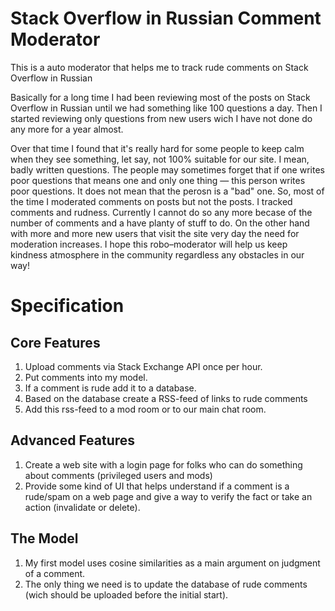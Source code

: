 # Stack Overflow in Russian Comment Moderator

This is a auto moderator that helps me to track rude comments on Stack Overflow in Russian

Basically for a long time I had been reviewing most of the posts on Stack Overflow in Russian until we had something like 100 questions a day. Then I started reviewing only questions from new users wich I have not done do any more for a year almost. 

Over that time I found that it's really hard for some people to keep calm when they see something, let say, not 100% suitable for our site. I mean, badly written questions. The people may sometimes forget that if one writes poor questions that means one and only one thing — this person writes poor questions. It does not mean that the perosn is a "bad" one. So, most of the time I moderated comments on posts but not the posts. I tracked comments and rudness. Currently I cannot do so any more becase of the number of comments and a have planty of stuff to do. On the other hand with more and more new users that visit the site very day the need for moderation increases. I hope this robo–moderator will help us keep kindness atmosphere in the community regardless any obstacles in our way!


# Specification

## Core Features

1. Upload comments via Stack Exchange API once per hour.
2. Put comments into my model.
3. If a comment is rude add it to a database.
4. Based on the database create a RSS-feed of links to rude comments
5. Add this rss-feed to a mod room or to our main chat room.

## Advanced Features

1. Create a web site with a login page for folks who can do something about comments (privileged users and mods)
2. Provide some kind of UI that helps understand if a comment is a rude/spam on a web page and give a way to verify the fact or take an action (invalidate or delete).

## The Model

1. My first model uses cosine similarities as a main argument on judgment of a comment.
2. The only thing we need is to update the database of rude comments (wich should be uploaded before the initial start).
